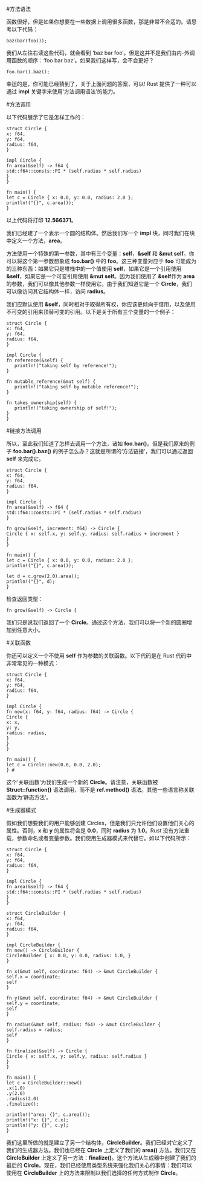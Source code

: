 #方法语法

函数很好，但是如果你想要在一些数据上调用很多函数，那是非常不合适的。请思考以下代码：   
    
    baz(bar(foo)));

我们从左往右读这些代码，就会看到 ‘baz bar foo’。但是这并不是我们由内-外调用函数的顺序：‘foo bar baz’。如果我们这样写，会不会更好？  

    foo.bar().baz();

幸运的是，你可能已经猜到了，关于上面问题的答案，可以! Rust 提供了一种可以通过 **impl** 关键字来使用‘方法调用语法’的能力。  

#方法调用 

以下代码展示了它是怎样工作的：  

    struct Circle {
    x: f64,
    y: f64,
    radius: f64,
    }
    
    impl Circle {
    fn area(&self) -> f64 {
    std::f64::consts::PI * (self.radius * self.radius)
    }
    }
    
    fn main() {
    let c = Circle { x: 0.0, y: 0.0, radius: 2.0 };
    println!("{}", c.area());
    }

以上代码将打印 **12.566371**。  

我们已经建了一个表示一个圆的结构体。然后我们写一个 **impl** 块，同时我们在块中定义一个方法，**area**。  

方法使用一个特殊的第一参数，其中有三个变量：**self**，**&self**   和 **&mut self**。你可以将这个第一参数想象成 **foo.bar()** 中的 **foo**。这三种变量对应于 **foo** 可能成为的三种东西：如果它只是堆栈中的一个值使用 **self**，如果它是一个引用使用  **&self**，如果它是一个可变引用使用 **&mut self**。因为我们使用了 **&self**作为 **area** 的参数，我们可以像其他参数一样使用它。由于我们知道它是一个 **Circle**，我们可以像访问其它结构体一样，访问 **radius**。  

我们应默认使用 **&self**，同时相对于取得所有权，你应该更倾向于借用，以及使用不可变的引用来顶替可变的引用。以下是关于所有三个变量的一个例子：  
    
    struct Circle {
    x: f64,
    y: f64,
    radius: f64,
    }
    
    impl Circle {
    fn reference(&self) {
       println!("taking self by reference!");
    }
    
    fn mutable_reference(&mut self) {
       println!("taking self by mutable reference!");
    }
    
    fn takes_ownership(self) {
       println!("taking ownership of self!");
    }
    }

#链接方法调用

所以，至此我们知道了怎样去调用一个方法，诸如 **foo.bar()**。但是我们原来的例子 **foo.bar().baz()** 的例子怎么办？这就是所谓的‘方法链接’，我们可以通过返回 **self** 来完成它。  

    struct Circle {
    x: f64,
    y: f64,
    radius: f64,
    }
    
    impl Circle {
    fn area(&self) -> f64 {
    std::f64::consts::PI * (self.radius * self.radius)
    }
    
    fn grow(&self, increment: f64) -> Circle {
    Circle { x: self.x, y: self.y, radius: self.radius + increment }
    }
    }
    
    fn main() {
    let c = Circle { x: 0.0, y: 0.0, radius: 2.0 };
    println!("{}", c.area());
    
    let d = c.grow(2.0).area();
    println!("{}", d);
    }

检查返回类型：

    fn grow(&self) -> Circle {

我们只是说我们返回了一个 **Circle**。通过这个方法，我们可以将一个新的圆圈增加到任意大小。  

#关联函数

你还可以定义一个不使用 **self** 作为参数的关联函数。以下代码是在  Rust 代码中非常常见的一种模式：  

    struct Circle {
    x: f64,
    y: f64,
    radius: f64,
    }
    
    impl Circle {
    fn new(x: f64, y: f64, radius: f64) -> Circle {
    Circle {
    x: x,
    y: y,
    radius: radius,
    }
    }
    }
    
    fn main() {
    let c = Circle::new(0.0, 0.0, 2.0);
    } #

这个‘关联函数’为我们生成一个新的 **Circle**。请注意，关联函数被  **Struct::function()** 语法调用，而不是 **ref.method()** 语法。其他一些语言称关联函数为‘静态方法’。  

#生成器模式

假如我们想要我们的用户能够创建 Circles，但是我们只允许他们设置他们关心的属性。否则，**x** 和 **y** 的属性将会是 **0.0**，同时 **radius** 为 **1.0**。Rust 没有方法重载，参数命名或者变量参数。我们使用生成器模式来代替它。如以下代码所示：  

    struct Circle {
    x: f64,
    y: f64,
    radius: f64,
    }
    
    impl Circle {
    fn area(&self) -> f64 {
    std::f64::consts::PI * (self.radius * self.radius)
    }
    }
    
    struct CircleBuilder {
    x: f64,
    y: f64,
    radius: f64,
    }
    
    impl CircleBuilder {
    fn new() -> CircleBuilder {
    CircleBuilder { x: 0.0, y: 0.0, radius: 1.0, }
    }
    
    fn x(&mut self, coordinate: f64) -> &mut CircleBuilder {
    self.x = coordinate;
    self
    }
    
    fn y(&mut self, coordinate: f64) -> &mut CircleBuilder {
    self.y = coordinate;
    self
    }
    
    fn radius(&mut self, radius: f64) -> &mut CircleBuilder {
    self.radius = radius;
    self
    }
    
    fn finalize(&self) -> Circle {
    Circle { x: self.x, y: self.y, radius: self.radius }
    }
    }
    
    fn main() {
    let c = CircleBuilder::new()
    .x(1.0)
    .y(2.0)
    .radius(2.0)
    .finalize();
    
    println!("area: {}", c.area());
    println!("x: {}", c.x);
    println!("y: {}", c.y);
    }

我们这里所做的就是建立了另一个结构体，**CircleBuilder**。我们已经对它定义了我们的生成器方法。我们也已经在 **Circle** 上定义了我们的 **area()** 方法。我们又在 **CircleBuilder** 上定义了另一方法：**finalize()**。这个方法从生成器中创建了我们的最后的  **Circle**。现在，我们已经使用类型系统来强化我们关心的事情：我们可以使用在 **CircleBuilder** 上的方法来限制以我们选择的任何方式制作 **Circle**。
